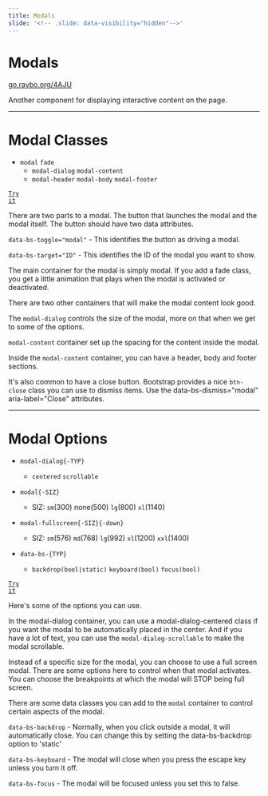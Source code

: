 ```yaml
---
title: Modals
slide: '<!-- .slide: data-visibility="hidden"-->'
---
```


<!-- .slide: data-state="layout-title" class="bg-dark"-->

# Modals

<div class="slide-link"><a href="https://go.raybo.org/4AJU"><i class="fab fa-slideshare"></i> go.raybo.org/4AJU</a></div>

> >

Another component for displaying interactive content on the page.

---

<!-- .slide: data-state="layout-code-list" -->

# Modal Classes

- `modal` `fade`
  - `modal-dialog` `modal-content`
  - `modal-header` `modal-body` `modal-footer`

<a href="https://codepen.io/planetoftheweb/pen/jOyebpp?editors=1000" target="_blank"><code class="code-royal">Try it</code></a>

> >

There are two parts to a modal. The button that launches the modal and the modal itself. The button should have two data attributes.

`data-bs-toggle="modal"` - This identifies the button as driving a modal.

`data-bs-target="ID"` - This identifies the ID of the modal you want to show.

The main container for the modal is simply modal. If you add a fade class, you get a little animation that plays when the modal is activated or deactivated.

There are two other containers that will make the modal content look good.

The `modal-dialog` controls the size of the modal, more on that when we get to some of the options.

`modal-content` container set up the spacing for the content inside the modal.

Inside the `modal-content` container, you can have a header, body and footer sections.

It's also common to have a close button. Bootstrap provides a nice `btn-close` class you can use to dismiss items. Use the data-bs-dismiss="modal" aria-label="Close" attributes.

---

<!-- .slide: data-state="layout-code-list" -->

# Modal Options

- `modal-dialog{-TYP}`

  - `centered` `scrollable`

- `modal{-SIZ}`

  - SIZ: `sm`(300) none(500) `lg`(800) `xl`(1140)

- `modal-fullscreen{-SIZ}{-down}`

  - SIZ: `sm`(576) `md`(768) `lg`(992) `xl`(1200) `xxl`(1400)

- `data-bs-{TYP}`
  - `backdrop(bool|static)` `keyboard(bool)` `focus(bool)`

<a href="https://codepen.io/planetoftheweb/pen/MWJPKGa?editors=1000" target="_blank"><code class="code-royal">Try it</code></a>

> >

Here's some of the options you can use.

In the modal-dialog container, you can use a modal-dialog-centered class if you want the modal to be automatically placed in the center. And if you have a lot of text, you can use the `modal-dialog-scrollable` to make the modal scrollable.

Instead of a specific size for the modal, you can choose to use a full screen modal. There are some options here to control when that modal activates. You can choose the breakpoints at which the modal will STOP being full screen.

There are some data classes you can add to the `modal` container to control certain aspects of the modal.

`data-bs-backdrop` - Normally, when you click outside a modal, it will automatically close. You can change this by setting the data-bs-backdrop option to 'static'

`data-bs-keyboard` - The modal will close when you press the escape key unless you turn it off.

`data-bs-focus` - The modal will be focused unless you set this to false.
